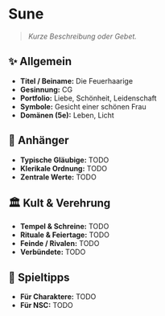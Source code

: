 # Sune

> *Kurze Beschreibung oder Gebet.*

## ✨ Allgemein
- **Titel / Beiname:** Die Feuerhaarige
- **Gesinnung:** CG
- **Portfolio:** Liebe, Schönheit, Leidenschaft
- **Symbole:** Gesicht einer schönen Frau
- **Domänen (5e):** Leben, Licht

## 🙏 Anhänger
- **Typische Gläubige:** TODO
- **Klerikale Ordnung:** TODO
- **Zentrale Werte:** TODO

## 🏛️ Kult & Verehrung
- **Tempel & Schreine:** TODO
- **Rituale & Feiertage:** TODO
- **Feinde / Rivalen:** TODO
- **Verbündete:** TODO

## 📖 Spieltipps
- **Für Charaktere:** TODO
- **Für NSC:** TODO
